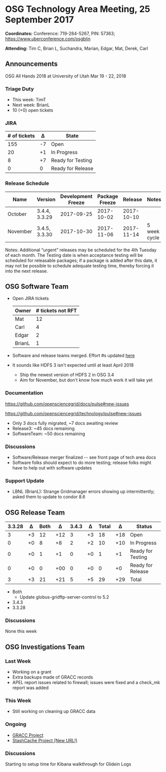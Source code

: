 # OSG Technology Area Meeting, 25 September 2017

**Coordinates:** Conference: 719-284-5267, PIN: 57363; <https://www.uberconference.com/osgblin>

**Attending:** Tim C, Brian L, Suchandra, Marian, Edgar, Mat, Derek, Carl


## Announcements

OSG All Hands 2018 at University of Utah Mar 19 - 22, 2018


### Triage Duty

-   This week: TimT
-   Next week: BrianL
-   10 (+0) open tickets


### JIRA

| # of tickets | &Delta; | State             |
|------------- |-------- |------------------ |
| 155          | -7      | Open              |
| 20           | +1      | In Progress       |
| 8            | +7      | Ready for Testing |
| 0            | 0       | Ready for Release |


### Release Schedule

| Name     | Version       | Development Freeze | Package Freeze | Release    | Notes        |
|--------- |-------------- |------------------- |--------------- |----------- |------------- |
| October  | 3.4.4, 3.3.29 | 2017-09-25         | 2017-10-02     | 2017-10-10 |              |
| November | 3.4.5, 3.3.30 | 2017-10-30         | 2017-11-06     | 2017-11-14 | 5 week cycle |

Notes: Additional “urgent” releases may be scheduled for the 4th Tuesday of each month. The Testing date is when acceptance testing will be scheduled for releasable packages; if a package is added after this date, it may not be possible to schedule adequate testing time, thereby forcing it into the next release.


## OSG Software Team

-   Open JIRA tickets

    | Owner  | # tickets not RFT |
    |------- |------------------ |
    | Mat    | 12                |
    | Carl   | 4                 |
    | Edgar  | 2                 |
    | BrianL | 1                 |
-   Software and release teams merged. Effort #s updated [here](https://opensciencegrid.github.io/technology/)
-   It sounds like HDFS 3 isn't expected until at least April 2018
    - Ship the newest version of HDFS 2 in OSG 3.4
    - Aim for November, but don't know how much work it will take yet

### Documentation

<https://github.com/opensciencegrid/docs/pulse#new-issues>

<https://github.com/opensciencegrid/technology/pulse#new-issues>

-   Only 3 docs fully migrated, ~7 docs awaiting review
-   Release3: ~45 docs remaining
-   SoftwareTeam: ~50 docs remaining


### Discussions

- Software/Release merger finalized -- see front page of tech area docs
- Software folks should expect to do more testing; release folks might have to help out with software updates


### Support Update

-   LBNL (BrianL): Strange Gridmanager errors showing up intermittently; asked them to update to condor 8.6


## OSG Release Team

| 3.3.28 | &Delta; | Both | &Delta; | 3.4.3 | &Delta; | Total | &Delta; | Status            |
|------- |-------- |----- |-------- |------ |-------- |------ |-------- |------------------ |
| 3      | +3      | 12   | +12     | 3     | +3      | 18    | +18     | Open              |
| 0      | +0      | 8    | +8      | 2     | +2      | 10    | +10     | In Progress       |
| 0      | +0      | 1    | +1      | 0     | +0      | 1     | +1      | Ready for Testing |
| 0      | +0      | 0    | +00     | 0     | +0      | 0     | +0      | Ready for Release |
| 3      | +3      | 21   | +21     | 5     | +5      | 29    | +29     | Total             |

-   Both
    -   Update globus-gridftp-server-control to 5.2
-   3.4.3
-   3.3.28


### Discussions

None this week


## OSG Investigations Team


### Last Week

-   Working on a grant
-   Extra backups made of GRACC records
-   APEL report issues related to firewall; issues were fixed and a check_mk report was added


### This Week

-   Still working on cleaning up GRACC data


### Ongoing

-   [GRACC Project](https://jira.opensciencegrid.org/projects/GRACC/)
-   [StashCache Project (New URL!)](https://opensciencegrid.github.io/StashCache/)


### Discussions

Starting to setup time for Kibana walkthrough for Glidein Logs
